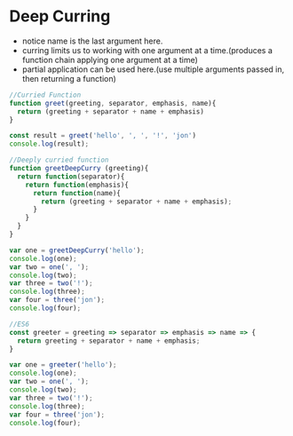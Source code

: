 # Deep Curring

- notice name is the last argument here.
- curring limits us to working with one argument at a time.(produces a function chain applying one argument at a time)
- partial application can be used here.(use multiple arguments passed in, then returning a function)
```javascript
//Curried Function
function greet(greeting, separator, emphasis, name){
  return (greeting + separator + name + emphasis)
}

const result = greet('hello', ', ', '!', 'jon')
console.log(result);
```

```javascript
//Deeply curried function
function greetDeepCurry (greeting){
  return function(separator){
    return function(emphasis){
      return function(name){
        return (greeting + separator + name + emphasis);
      }
    }
  }
}

var one = greetDeepCurry('hello');
console.log(one);
var two = one(', ');
console.log(two);
var three = two('!');
console.log(three);
var four = three('jon');
console.log(four);
```

```javascript
//ES6
const greeter = greeting => separator => emphasis => name => {
  return greeting + separator + name + emphasis;
}

var one = greeter('hello');
console.log(one);
var two = one(', ');
console.log(two);
var three = two('!');
console.log(three);
var four = three('jon');
console.log(four);
```